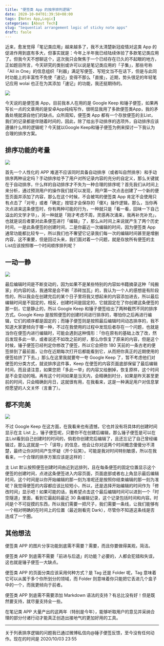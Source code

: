 ```yaml
---
title: "便签类 App 的按序排列逻辑"
date: 2020-10-04T01:39:58+08:00
tags: [Notes App,Logic]
categories: [About Tech]
slug: "Sequential arrangement logic of sticky note apps"
draft: fasle
---
```


近来，愈发觉得「笔记类应用」越来越多了，我不太清楚新冠疫情对这类 App 的促进作用到底有多大，但事实就是：今年上半年我已经陆续体验了多款笔记类应用了。但我今天不想聊这个，这次我只会聚焦于一个已经存在已久的不起眼的地方，正如题目所言，今天研究的类别或许可以说是笔记类应用的「子集」，那些号称「All in One」的信息组织「利器」满足写便签、写短文当不在话下，但是与此同时功能上的丰富性不免使「速记」变得不那么「直接」，近期，势头很足的年轻笔记应用 wolai 也正在为其添加「速记」的功能，我还挺期待的。

![](https://dawnblog-1300625500.cos.ap-guangzhou.myqcloud.com/images/20201004014250.png)

今天说的是便签类 App，目前我本人在用的是 Google Keep 和锤子便签，如果再写长一点的文章用的是安卓App纯纯写作，很明显我用了多款便签类App，我的矛盾处境就源自他们的缺点。众所周知，便签类 App 都有一个存放便签的主List，我们的记录都是伴随着时间的，因此，除了给出手动排序的选项外，自动排序应该遵循什么样的逻辑呢？今天就以Google Keep和锤子便签为例来探讨一下我认为合理的排序方案。

## 排序功能的考量

![](https://dawnblog-1300625500.cos.ap-guangzhou.myqcloud.com/images/20201004014158.jpg)

首先一个人性化的 APP 难道不应该同时具备自动排序（或者叫自然排序）和手动排序两种设定吗？手动排序给予了用户对所记录内容的充分的自定义，那么关键就在于自动排序，什么样的自动排序才不失为一种合理的排序呢？首先我们从时间上来分析，通过预测用户的操作我们就可以发现，用户第一次点击创建了一个新的便签页面并添加了内容，那么在这个时候，不会被骂的便签类 App 肯定不会使用只有点击了「对号」或者「确定」按钮才会保存的「傻X」操作逻辑，那么，当你再次点进来这条便签时，你有两种可能的行为，一种就只是「看一看，回味一下自己溢出的文学才华」，另一种就是「刚才考虑不周，灵感再次涌来，我再补充补充」，也就是说后者要对此条便签进行「编辑」了，那么从时间上来说就产生了两个历史时间，一是此条便签的创建时间，二是你最近一次编辑的时间，因为便签类 App 通常功能都比较专一，所以我们也不奢望它记录我们每一次的编辑时间甚至是增删内容，这不重要，但是回过头来，我们面对着一个问题，就是存放所有便签的主List应该按照哪一个时间顺序排列呢？

## 一动一静

![](https://dawnblog-1300625500.cos.ap-guangzhou.myqcloud.com/images/20201010163522.png)

最后编辑时间是不断变动的，因为如果不是某些特别的内容如书籍摘录这种「纯搬家」的内容的话，我通常是会不断「添砖加瓦」的，我认为一个人的感想是有阶段性的，所以我会在创建完后的某个日子里将我又想起来的内容添加进去，所以最后编辑时间是不固定的，相反，创建时间是固定的，它就固定在了你创建这条便签的那一刻，它是静止的，所以 Google Keep 和锤子便签给出了两种截然不同的排序方式。Google Keep 是按照便签的创建时间进行排序的，哪怕你之后再进行编辑，它们的顺序都是固定的；而锤子便签则是按照最后编辑时间动态排序的，我不知道大家更倾向于哪一种，不过在我使用的过程中发现后者存在一个问题，也就是当你在便签内进行编辑时，可能会遇到这种情形：「你在原有的基础上改了改，然后发现多此一举，或者说还不如改之前的好，那么你恢复了原来的内容，但是这个时候，锤子便签已经判定你修改了便签，所以它会把你 180 天前的一条古老的便签排到了最前面，让你在近期每次打开后都能看到它，从而把你真正的近期使用的便签给挤了下去。」那么在这里我就要夸一夸 Google Keep 了，暂不考虑他们对便签的分类方式，就说排序这件事，Keep 在便签的内容页面底部保留了最后编辑时间，而且请注意，如果您把「多此一举」的内容又给删掉，恢复原样，这个时间是不会变动的哦。再有这个时间如果是当天内，会精确到时分，如果是昨天甚至更前的时间，只会精确到月日，这就很有用，在我看来，这是一种满足用户对信息掌控愿望的人文关怀（言重了）。

## 都不完美

![](https://dawnblog-1300625500.cos.ap-guangzhou.myqcloud.com/images/20201004014159.jpg)

不过 Google Keep 在这方面，在我看来也有遗憾，它也并没有将具体的创建时间显示在主 List 上，锤子便签呢，只要你不在创建后编辑，那么锤子便签是可以在主List看到自己创建时的时间的，倘若你创建完后编辑了，且还忘记了自己曾经编辑过，那么这就是一个「误导」的信息，他会让你对这两个时间概念傻傻分不清楚，最终让你对时间产生怀疑（开个玩笑）。可能是我对时间特别敏感，所以在我看来，一个合理的排序方案应该是这样的：

主 List 默认按照便签创建时间由近到远排列，且在每条便签的固定位置显示这个便签的创建时间，点进这条便签进入内容页面，页面底部或者右上角显示最后编辑时间，这个时间是以你开始编辑的那一刻为准呢还是按照你结束编辑的那一刻为准呢？我觉得便签的内容都应该比较短小，所以，还是选择开始编辑的时间作为「修改时间」显示吧！如果可能的话，我希望点击这个最后编辑时间可以进到一个「时空隧道」里面，看到它最起码最近 30 条编辑记录，这个记录包括时间和内容。时间是个不可捉摸的东西，所以我们需要一把尺子，我们需要一条线，让我们能够有一个相对明确的在时间上的位置（最近刚看完 Dark），尽管你不知道这条线是否连成了一个圈。

## 其他想法

便签类 APP 的图片分享功能到底需不需要？需要，而且你要做得美观，简洁。

便签类 APP 到底需不需要「前进与后退」的功能？必要的，人都会犯错和失误，这也就是锤子便签一大缺点。

便签类 APP 的页面分类应该采用何种方式？是 Tag 还是 Folder 呢，Tag 意味着它可以从属于多个你所划分的领域，而 Folder 则意味着你只能把它丢进几个盒子中的一个，而我更倾向于前者。

便签类 APP 到底需不需要添加 Markdown 语法的支持？有总比没有好！但是既然要支持，就尽量支持全一些。

在笔记类 APP 大量产出的这两年（特别是今年），能够听取用户的意见并采纳合理的部分付诸行动才能真正创造出接地气的更加好用的工具。

------

关于列表排序逻辑的问题我已通过微博私信向@锤子便签反馈，至今没有任何动作。现在的时间是 2020/10/03 23:55